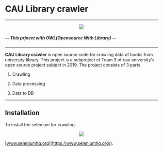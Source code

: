 # CAU Library crawler

-----------------

<div align="center">
  <img src="https://cdn.pixabay.com/photo/2012/05/07/01/54/owl-47526_960_720.png">
</div>

#####  -- This prjoect with **OWL**(Opensource With Library) --

-----------------


**CAU Library crawler** is open source code for crawling data of books from university library.
This project is a subproject of Team 3 of cau university's open source project subject in 2019.
The project consists of 3 parts. 

<ol>
  <li><p>Crawling</p></li>
  <li><p>Data processing</p></li>
  <li><p>Data to DB</p></li>
</ol>



-----------------

## Installation

To install the selenium for crawling


<div align="center">
  <img src="https://www.seleniumhq.org/images/big-logo.png">
</div>


[www.seleniumhq.org](https://www.seleniumhq.org/).
